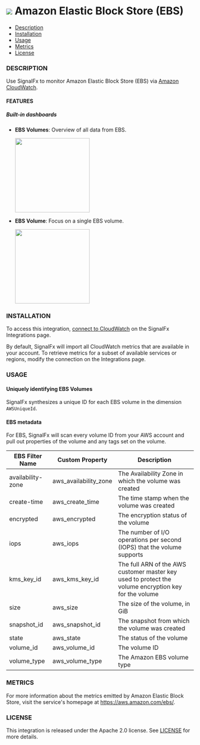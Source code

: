 # ![](./img/integration_awsebs.png) Amazon Elastic Block Store (EBS)

- [Description](#description)
- [Installation](#installation)
- [Usage](#usage)
- [Metrics](#metrics)
- [License](#license)

### DESCRIPTION

Use SignalFx to monitor Amazon Elastic Block Store (EBS) via [Amazon CloudWatch](https://github.com/signalfx/integrations/tree/master/aws)[](sfx_link:aws).

#### FEATURES

##### Built-in dashboards

- **EBS Volumes**: Overview of all data from EBS.

  [<img src='./img/dashboard_ebs_volumes.png' width=200px>](./img/dashboard_ebs_volumes.png)

- **EBS Volume**: Focus on a single EBS volume.

  [<img src='./img/dashboard_ebs_volume.png' width=200px>](./img/dashboard_ebs_volume.png)

### INSTALLATION

To access this integration, [connect to CloudWatch](https://github.com/signalfx/integrations/tree/master/aws)[](sfx_link:aws) on the SignalFx Integrations page.

By default, SignalFx will import all CloudWatch metrics that are available in your account. To retrieve metrics for a subset of available services or regions, modify the connection on the Integrations page.

### USAGE

#### Uniquely identifying EBS Volumes

SignalFx synthesizes a unique ID for each EBS volume in the dimension `AWSUniqueId`.

#### EBS metadata

For EBS, SignalFx will scan every volume ID from your AWS account and pull out properties of the volume and any tags set on the volume.

| EBS Filter Name	| Custom Property	| Description |
|-----------------|-----------------|-------------|
| availability-zone	| aws\_availability\_zone |	The Availability Zone in which the volume was created |
| create-time	| aws\_create\_time |	The time stamp when the volume was created |
| encrypted	| aws\_encrypted |	The encryption status of the volume |
| iops	| aws\_iops | The number of I/O operations per second (IOPS) that the volume supports |
| kms\_key\_id	| aws\_kms\_key\_id | The full ARN of the AWS customer master key used to protect the volume encryption key for the volume |
| size	| aws\_size | The size of the volume, in GiB |
| snapshot\_id	| aws\_snapshot\_id |	The snapshot from which the volume was created |
| state	| aws\_state |	The status of the volume |
| volume\_id	| aws\_volume\_id |	The volume ID |
| volume\_type	| aws\_volume\_type |	The Amazon EBS volume type |

### METRICS

For more information about the metrics emitted by Amazon Elastic Block Store, visit the service's homepage at https://aws.amazon.com/ebs/.

### LICENSE

This integration is released under the Apache 2.0 license. See [LICENSE](./LICENSE) for more details.
